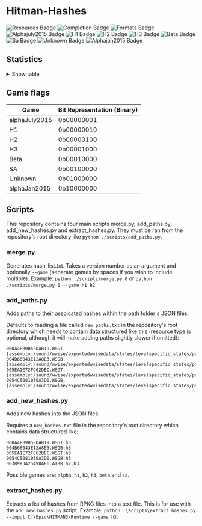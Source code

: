 # Hitman-Hashes
<!-- BADGES_START -->
![Resources Badge](https://img.shields.io/badge/Total%20Resources-1,595,821-blue.svg)
![Completion Badge](https://img.shields.io/badge/Total%20Completion-89.72%25-yellow.svg)
![Formats Badge](https://img.shields.io/badge/Formats%20completed-25/70-blue.svg)
![Alphajuly2015 Badge](https://img.shields.io/badge/Alphajuly2015%20Completion-100.00%25-green.svg)
![H1 Badge](https://img.shields.io/badge/H1%20Completion-87.43%25-yellow.svg)
![H2 Badge](https://img.shields.io/badge/H2%20Completion-98.80%25-green.svg)
![H3 Badge](https://img.shields.io/badge/H3%20Completion-99.90%25-green.svg)
![Beta Badge](https://img.shields.io/badge/Beta%20Completion-53.64%25-red.svg)
![Sa Badge](https://img.shields.io/badge/Sa%20Completion-99.17%25-green.svg)
![Unknown Badge](https://img.shields.io/badge/Unknown%20Completion-72.06%25-yellow.svg)
![Alphajan2015 Badge](https://img.shields.io/badge/Alphajan2015%20Completion-83.89%25-yellow.svg)
<!-- BADGES_END -->
## Statistics
<details>
<summary>Show table</summary>

<!-- STATISTICS_TABLE_START -->
|File Type|Total Resources|Correct Paths|Correct Percentage|Hints|Hint Percentage|
|---------|---------------|-------------|------------------|-----|---------------|
|AIBB     |1              |1            |100.00%           |0    |0.00%          |
|AIBX     |1              |1            |100.00%           |0    |0.00%          |
|AIBZ     |5              |5            |100.00%           |0    |0.00%          |
|AIRG     |54             |54           |100.00%           |0    |0.00%          |
|ALOC     |26962          |26498        |98.28%            |0    |0.00%          |
|ASEB     |5890           |5811         |98.66%            |0    |0.00%          |
|ASET     |13737          |13399        |97.54%            |0    |0.00%          |
|ASVA     |285            |276          |96.84%            |0    |0.00%          |
|ATMD     |18026          |16986        |94.23%            |0    |0.00%          |
|BLOB     |1              |1            |100.00%           |0    |0.00%          |
|BMSK     |59             |56           |94.92%            |0    |0.00%          |
|BORG     |7264           |6931         |95.42%            |0    |0.00%          |
|BOXC     |41             |41           |100.00%           |0    |0.00%          |
|CBLU     |2696           |2696         |100.00%           |0    |0.00%          |
|CLNG     |4              |2            |50.00%            |0    |0.00%          |
|CPPT     |2696           |2696         |100.00%           |0    |0.00%          |
|CRMD     |60             |54           |90.00%            |0    |0.00%          |
|DITL     |4              |2            |50.00%            |0    |0.00%          |
|DLGE     |50665          |50516        |99.71%            |0    |0.00%          |
|DSWB     |5              |5            |100.00%           |0    |0.00%          |
|ECPB     |2869           |2868         |99.97%            |0    |0.00%          |
|ECPT     |2869           |2868         |99.97%            |0    |0.00%          |
|ENUM     |2              |2            |100.00%           |0    |0.00%          |
|ERES     |407            |273          |67.08%            |0    |0.00%          |
|FXAC     |4              |4            |100.00%           |0    |0.00%          |
|FXAS     |358903         |355294       |98.99%            |0    |0.00%          |
|GFXF     |43             |43           |100.00%           |0    |0.00%          |
|GFXI     |12375          |11868        |95.90%            |3    |0.02%          |
|GFXV     |328            |266          |81.10%            |56   |17.07%         |
|GIDX     |1              |1            |100.00%           |0    |0.00%          |
|HIKC     |2              |2            |100.00%           |0    |0.00%          |
|JSON     |3226           |2161         |66.99%            |815  |25.26%         |
|LINE     |33358          |32218        |96.58%            |15   |0.04%          |
|LOCM     |18             |16           |88.89%            |0    |0.00%          |
|LOCR     |10534          |7405         |70.30%            |1    |0.01%          |
|MATB     |5577           |5550         |99.52%            |5    |0.09%          |
|MATE     |1131           |1056         |93.37%            |0    |0.00%          |
|MATI     |19057          |18818        |98.75%            |16   |0.08%          |
|MATT     |5576           |5549         |99.52%            |5    |0.09%          |
|MJBA     |20789          |19613        |94.34%            |0    |0.00%          |
|MRTN     |2336           |2264         |96.92%            |0    |0.00%          |
|MRTR     |862            |834          |96.75%            |0    |0.00%          |
|NAVP     |82             |82           |100.00%           |0    |0.00%          |
|ORES     |9              |9            |100.00%           |0    |0.00%          |
|PREL     |145            |145          |100.00%           |0    |0.00%          |
|PRIM     |44433          |42832        |96.40%            |3    |0.01%          |
|REPO     |3              |2            |66.67%            |0    |0.00%          |
|RTLV     |146            |136          |93.15%            |8    |5.48%          |
|SCDA     |940            |879          |93.51%            |0    |0.00%          |
|SDEF     |508            |504          |99.21%            |0    |0.00%          |
|TBLU     |57523          |56543        |98.30%            |211  |0.37%          |
|TELI     |65725          |34674        |52.76%            |0    |0.00%          |
|TEMP     |87960          |86365        |98.19%            |305  |0.35%          |
|TEXD     |49811          |47912        |96.19%            |28   |0.06%          |
|TEXT     |45127          |43737        |96.92%            |26   |0.06%          |
|UICB     |477            |475          |99.58%            |0    |0.00%          |
|UICT     |477            |475          |99.58%            |0    |0.00%          |
|VIDB     |100            |100          |100.00%           |0    |0.00%          |
|VTXD     |11307          |11292        |99.87%            |0    |0.00%          |
|WBNK     |1550           |935          |60.32%            |0    |0.00%          |
|WMDA     |9              |9            |100.00%           |0    |0.00%          |
|WSGB     |145            |145          |100.00%           |0    |0.00%          |
|WSGT     |145            |145          |100.00%           |0    |0.00%          |
|WSWB     |63             |63           |100.00%           |0    |0.00%          |
|WSWT     |68             |68           |100.00%           |0    |0.00%          |
|WWEM     |385665         |277507       |71.96%            |79173|20.53%         |
|WWES     |188410         |188410       |100.00%           |0    |0.00%          |
|WWEV     |27463          |26053        |94.87%            |197  |0.72%          |
|WWFX     |18803          |17234        |91.66%            |0    |0.00%          |
|YSHP     |4              |4            |100.00%           |0    |0.00%          |
<!-- STATISTICS_TABLE_END -->
</details>

## Game flags
| Game          | Bit Representation (Binary) |
|---------------|-----------------------------|
| alphaJuly2015 | 0b00000001                  |
| H1            | 0b00000010                  |
| H2            | 0b00000100                  |
| H3            | 0b00001000                  |
| Beta          | 0b00010000                  |
| SA            | 0b00100000                  |
| Unknown       | 0b01000000                  |
| alphaJan2015  | 0b10000000                  |

## Scripts
This repository contains four main scripts merge.py, add_paths.py, add_new_hashes.py and extract_hashes.py. They must be ran from the repository's root directory like `python ./scripts/add_paths.py`.

### merge.py
Generates hash_list.txt. Takes a version number as an argument and optionally `--game` (separate games by spaces if you wish to include multiple). Example: `python ./scripts/merge.py 0` or `python ./scripts/merge.py 0 --game h1 h2`.

### add_paths.py
Adds paths to their assoicated hashes within the path folder's JSON files.

Defaults to reading a file called `new_paths.txt` in the repository's root directory which needs to contain data structured like this (resource type is optional, although it will make adding paths slightly slower if omitted):

```
000A4FB9B5FDAB19.WSGT,[assembly:/sound/wwise/exportedwwisedata/states/levelspecific_states/paris/fashionshowmusic_level_state.wwisestategroup].pc_entitytype
004B66043E12A8E3.WSGB,[assembly:/sound/wwise/exportedwwisedata/states/levelspecific_states/paris/fashionshowmusic_level_state.wwisestategroup].pc_entityblueprint
005EA1E72FC62DEC.WSGT,[assembly:/sound/wwise/exportedwwisedata/states/levelspecific_states/paris/paris_rain_puddle_state.wwisestategroup].pc_entitytype
0054C5081030A3D0.WSGB,[assembly:/sound/wwise/exportedwwisedata/states/levelspecific_states/paris/paris_rain_puddle_state.wwisestategroup].pc_entityblueprint
```

### add_new_hashes.py
Adds new hashes into the JSON files.

Requires a `new_hashes.txt` file in the repository's root directory which contains data structured like:

```
000A4FB9B5FDAB19.WSGT:h3
004B66043E12A8E3.WSGB:h3
005EA1E72FC62DEC.WSGT:h3
0054C5081030A3D0.WSGB:h3
003B993A25498AE6.AIBB:h2,h3
```

Possible games are: `alpha`, `h1`, `h2`, `h3`, `beta` and `sa`.

### extract_hashes.py
Extracts a list of hashes from RPKG files into a text file. This is for use with the `add_new_hashes.py` script. Example: `python .\scripts\extract_hashes.py --input C:\Epic\HITMAN3\Runtime --game h3`.